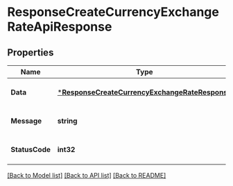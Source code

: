 # ResponseCreateCurrencyExchangeRateApiResponse

## Properties
Name | Type | Description | Notes
------------ | ------------- | ------------- | -------------
**Data** | [***ResponseCreateCurrencyExchangeRateResponse**](response.CreateCurrencyExchangeRateResponse.md) |  | [optional] [default to null]
**Message** | **string** |  | [optional] [default to null]
**StatusCode** | **int32** |  | [optional] [default to null]

[[Back to Model list]](../README.md#documentation-for-models) [[Back to API list]](../README.md#documentation-for-api-endpoints) [[Back to README]](../README.md)


